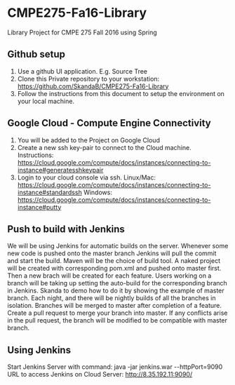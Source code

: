 # CMPE275-Fa16-Library
Library Project for CMPE 275 Fall 2016 using Spring


## Github setup
1. Use a github UI application. E.g. Source Tree
2. Clone this Private repository to your workstation: https://github.com/SkandaB/CMPE275-Fa16-Library
3. Follow the instructions from this document to setup the environment on your local machine.

## Google Cloud - Compute Engine Connectivity
1. You will be added to the Project on Google Cloud
2. Create a new ssh key-pair to connect to the Cloud machine. Instructions: https://cloud.google.com/compute/docs/instances/connecting-to-instance#generatesshkeypair
3. Login to your cloud console via ssh. Linux/Mac: https://cloud.google.com/compute/docs/instances/connecting-to-instance#standardssh 
Windows: https://cloud.google.com/compute/docs/instances/connecting-to-instance#putty

## Push to build with Jenkins
We will be using Jenkins for automatic builds on the server. Whenever some new code is pushed onto the master branch Jenkins will pull the commit and start the build.
Maven will be the choice of build tool.
A naked project will be created with corresponding pom.xml and pushed onto master first. Then a new brach will be created for each feature.
Users working on a branch will be taking up setting the auto-build for the corresponding branch in Jenkins. Skanda to demo how to do it by showing the example of master branch.
Each night, and there will be nightly builds of all the branches in isolation.
Branches will be merged to master after completion of a feature.
Create a pull request to merge your branch into master. If any conflicts arise in the pull request, the branch will be modified to be compatible with master branch.

## Using Jenkins
Start Jenkins Server with command: java -jar jenkins.war --httpPort=9090
URL to access Jenkins on Cloud Server: http://8.35.192.11:9090/ 


